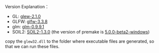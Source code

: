 Version Explanation：

- GL: [glew-2.1.0](https://zenlayer.dl.sourceforge.net/project/glew/glew/2.1.0/glew-2.1.0-win32.zip)
- GLFW: [glfw-3.3.8](https://github.com/glfw/glfw/releases/download/3.3.8/glfw-3.3.8.zip)
- glm: [glm-0.9.9.1](https://github.com/g-truc/glm/releases/download/0.9.9.1/glm-0.9.9.1.zip)
- SOIL2: [SOIL2-1.3.0](https://codeload.github.com/SpartanJ/SOIL2/zip/refs/tags/1.3.0) (the version of premake is [5.0.0-beta2-windows](https://github.com/premake/premake-core/releases/download/v5.0.0-beta2/premake-5.0.0-beta2-windows.zip))

copy the `glew32.dll` to the folder where executable files are generated, so that we can run these files.
